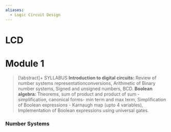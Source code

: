 ```yaml
---
aliases:
  - Logic Circuit Design
---
```

# LCD 

# Module 1


> [!abstract]+ SYLLABUS
> **Introduction to digital circuits:** Review of number systems representationconversions, Arithmetic of Binary number systems, Signed and unsigned
> numbers, BCD.
> **Boolean algebra:** Theorems, sum of product and product of sum -
> simplification, canonical forms- min term and max term, Simplification of
> Boolean expressions - Karnaugh map (upto 4 variables), Implementation of
> Boolean expressions using universal gates.


### Number Systems


